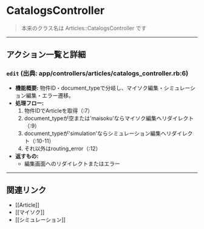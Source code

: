 # CatalogsController

> 本来のクラス名は Articles::CatalogsController です

---

## アクション一覧と詳細

### `edit` (出典: app/controllers/articles/catalogs_controller.rb:6)

* **機能概要:**
  物件ID・document_typeで分岐し、マイソク編集・シミュレーション編集・エラー遷移。
* **処理フロー:**
    1. 物件IDでArticleを取得（:7）
    2. document_typeが空または'maisoku'ならマイソク編集へリダイレクト（:9）
    3. document_typeが'simulation'ならシミュレーション編集へリダイレクト（:10-11）
    4. それ以外はrouting_error（:12）
* **返すもの:**
    - 編集画面へのリダイレクトまたはエラー

---

## 関連リンク
- [[Article]]
- [[マイソク]]
- [[シミュレーション]] 